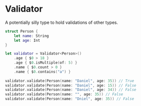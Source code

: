 # Validator

A potentially silly type to hold validations of other types. 

``` swift
struct Person {
    let name: String
    let age: Int
}

let validator = Validator<Person>()
    .age { $0 > 18 }
    .age { $0.isMultiple(of: 5) }
    .name { $0.count > 0 }
    .name { $0.contains("a") }
    
validator.validate(Person(name: "Daniel", age: 35)) // True
validator.validate(Person(name: "Daniel", age: 15)) // False
validator.validate(Person(name: "Daniel", age: 34)) // False
validator.validate(Person(name: "", age: 35)) // False
validator.validate(Person(name: "Dniel", age: 35)) // False
```
